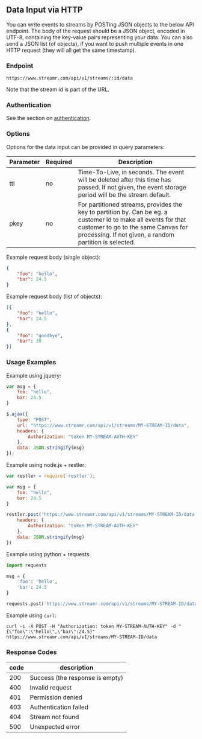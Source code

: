 <!-- note that this readme is embedded on API Documentation page within Streamr. Please don't use first-level headings (h1). -->
## Data Input via HTTP

You can write events to streams by POSTing JSON objects to the below API endpoint. The body of the request should be a JSON object, encoded in UTF-8, containing the key-value pairs representing your data. You can also send a JSON list (of objects), if you want to push multiple events in one HTTP request (they will all get the same timestamp).

### Endpoint

`https://www.streamr.com/api/v1/streams/:id/data`

Note that the stream id is part of the URL.

### Authentication

See the section on [authentication](#authentication).

### Options

Options for the data input can be provided in query parameters:

Parameter | Required | Description
--------- | -------- | -----------
ttl       | no       | Time-To-Live, in seconds. The event will be deleted after this time has passed. If not given, the event storage period will be the stream default.
pkey      | no       | For partitioned streams, provides the key to partition by. Can be eg. a customer id to make all events for that customer to go to the same Canvas for processing. If not given, a random partition is selected.


Example request body (single object):

```json
{
	"foo": "hello",
	"bar": 24.5
}
```

Example request body (list of objects):

```json
[{
	"foo": "hello",
	"bar": 24.5
},
{
	"foo": "goodbye",
	"bar": 30
}]
```

### Usage Examples

Example using jquery:

```javascript
var msg = {
	foo: "hello",
	bar: 24.5
}

$.ajax({
	type: "POST",
	url: "https://www.streamr.com/api/v1/streams/MY-STREAM-ID/data",
    headers: {
        Authorization: "token MY-STREAM-AUTH-KEY"
    },
	data: JSON.stringify(msg)
});
```

Example using node.js + restler:

```javascript
var restler = require('restler');

var msg = {
	foo: "hello",
	bar: 24.5
}

restler.post('https://www.streamr.com/api/v1/streams/MY-STREAM-ID/data', {
    headers: {
        Authorization: "token MY-STREAM-AUTH-KEY"
    },
	data: JSON.stringify(msg)
})
```

Example using python + requests:

```python
import requests

msg = {
	'foo': 'hello',
	'bar': 24.5
}

requests.post('https://www.streamr.com/api/v1/streams/MY-STREAM-ID/data?auth=MY-STREAM-AUTH-KEY', json=msg, headers={'Authorization': 'token MY-STREAM-AUTH-KEY'})
```

Example using `curl`:

```
curl -i -X POST -H "Authorization: token MY-STREAM-AUTH-KEY" -d "{\"foo\":\"hello\",\"bar\":24.5}" https://www.streamr.com/api/v1/streams/MY-STREAM-ID/data
```

### Response Codes

code | description
---- | -----------
200  | Success (the response is empty)
400  | Invalid request
401  | Permission denied
403  | Authentication failed
404  | Stream not found
500  | Unexpected error
